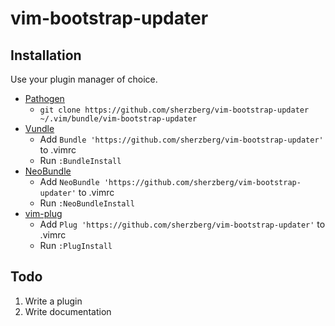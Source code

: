 # vim-bootstrap-updater

## Installation

Use your plugin manager of choice.

- [Pathogen](https://github.com/tpope/vim-pathogen)
  - `git clone https://github.com/sherzberg/vim-bootstrap-updater ~/.vim/bundle/vim-bootstrap-updater`
- [Vundle](https://github.com/gmarik/vundle)
  - Add `Bundle 'https://github.com/sherzberg/vim-bootstrap-updater'` to .vimrc
  - Run `:BundleInstall`
- [NeoBundle](https://github.com/Shougo/neobundle.vim)
  - Add `NeoBundle 'https://github.com/sherzberg/vim-bootstrap-updater'` to .vimrc
  - Run `:NeoBundleInstall`
- [vim-plug](https://github.com/junegunn/vim-plug)
  - Add `Plug 'https://github.com/sherzberg/vim-bootstrap-updater'` to .vimrc
  - Run `:PlugInstall`

## Todo

1. Write a plugin
2. Write documentation
